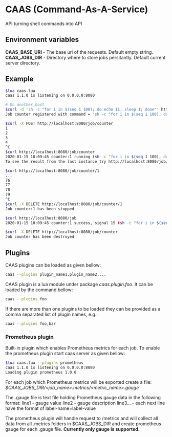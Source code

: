 # CAAS (Command-As-A-Service)

API turning shell commands into API

## Environment variables

**CAAS_BASE_URI** - The base uri of the requests. Default empty string.
**CAAS_JOBS_DIR** - Directory where to store jobs persitantly. Default current server directory.

## Example

```bash
$lua caas.lua
caas 1.1.0 is listening on 0.0.0.0:8080

# On another host
$curl -d 'sh -c "for i in $(seq 1 100); do echo $i; sleep 1; done"' http://localhost:8080/job/counter
Job counter registered with command = 'sh -c "for i in $(seq 1 100); do echo $i; sleep 1; done"'

$curl -X POST http://localhost:8080/job/counter
1
2
3
4
^C
$curl http://localhost:8080/job/counter
2020-01-15 18:09:45 counter:1 running (sh -c "for i in $(seq 1 100); do echo $i; sleep 1; done")
To see the result from the last instance try http://localhost:8080/job/counter/last

$curl http://localhost:8080/job/counter/1
...
76
77
78
79
^C
$curl -X DELETE http://localhost:8080/job/counter/1
Job counter:1 has been stopped

$curl http://localhost:8080/job
2020-01-15 18:09:45 counter:1 success, signal 15 (sh -c "for i in $(seq 1 100); do echo $i; sleep 1; done")

$curl -X DELETE http://localhost:8080/job/counter
Job counter has been destroyed
```

## Plugins

CAAS plugins can be loaded as given bellow:
```bash
caas --plugins plugin_name1,plugin_name2,...
```

CAAS plugin is a lua module under package *caas.plugin.foo*.
It can be loaded by the command bellow:
```bash
caas --plugins foo
```
If there are more than one plugins to be loaded they can be provided as a comma separated list of plugin names, e.g.:
```bash
caas --plugins foo,bar
```

### Prometheus plugin

Built-in plugin which enables Prometheus metrics for each job.
To enable the prometheus plugin start caas server as given bellow:
```bash
$lua caas.lua --plugins prometheus
caas 1.1.0 is listening on 0.0.0.0:8080
Loading plugin prometheus 1.0.0
```

For each job which Prometheus metrics will be exported create a file:
*$CAAS_JOBS_DIR/<job_name>.metrics/<metric_name>.gauge*

The .gauge file is text file holding Prometheus gauge data in the following format:
line1 - gauge value
line2 - gauge description
line3... - each next line have the format of label-name=label-value

The prometheus plugin will handle request to /metrics and will collect all data from all .metrics folders in $CAAS_JOBS_DIR and create prometheus gauge for each .gauge file. **Currently only gauge is supported.**

